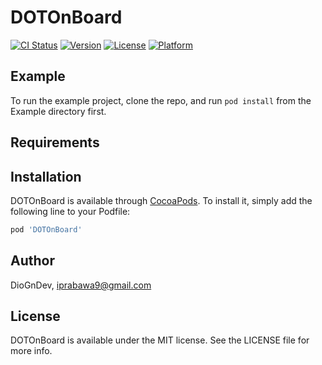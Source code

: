 # DOTOnBoard

[![CI Status](https://img.shields.io/travis/DioGnDev/DOTOnBoard.svg?style=flat)](https://travis-ci.org/DioGnDev/DOTOnBoard)
[![Version](https://img.shields.io/cocoapods/v/DOTOnBoard.svg?style=flat)](https://cocoapods.org/pods/DOTOnBoard)
[![License](https://img.shields.io/cocoapods/l/DOTOnBoard.svg?style=flat)](https://cocoapods.org/pods/DOTOnBoard)
[![Platform](https://img.shields.io/cocoapods/p/DOTOnBoard.svg?style=flat)](https://cocoapods.org/pods/DOTOnBoard)

## Example

To run the example project, clone the repo, and run `pod install` from the Example directory first.

## Requirements

## Installation

DOTOnBoard is available through [CocoaPods](https://cocoapods.org). To install
it, simply add the following line to your Podfile:

```ruby
pod 'DOTOnBoard'
```

## Author

DioGnDev, iprabawa9@gmail.com

## License

DOTOnBoard is available under the MIT license. See the LICENSE file for more info.
